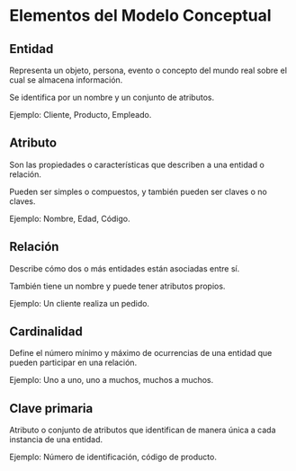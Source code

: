 # Elementos del Modelo Conceptual
## Entidad
Representa un objeto, persona, evento o concepto del mundo real sobre el cual se almacena información.

Se identifica por un nombre y un conjunto de atributos.

Ejemplo: Cliente, Producto, Empleado.

## Atributo
Son las propiedades o características que describen a una entidad o relación.

Pueden ser simples o compuestos, y también pueden ser claves o no claves.

Ejemplo: Nombre, Edad, Código.

## Relación
Describe cómo dos o más entidades están asociadas entre sí.

También tiene un nombre y puede tener atributos propios.

Ejemplo: Un cliente realiza un pedido.

## Cardinalidad
Define el número mínimo y máximo de ocurrencias de una entidad que pueden participar en una relación.

Ejemplo: Uno a uno, uno a muchos, muchos a muchos.

## Clave primaria
Atributo o conjunto de atributos que identifican de manera única a cada instancia de una entidad.

Ejemplo: Número de identificación, código de producto.